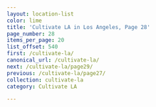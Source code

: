 ```yaml
---
layout: location-list
color: lime
title: 'Cultivate LA in Los Angeles, Page 28'
page_number: 28
items_per_page: 20
list_offset: 540
first: /cultivate-la/
canonical_url: /cultivate-la/
next: /cultivate-la/page29/
previous: /cultivate-la/page27/
collection: cultivate-la
category: Cultivate LA

---
```

